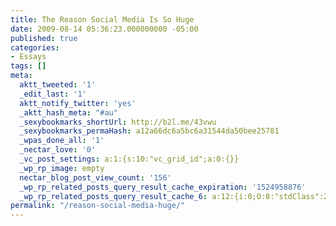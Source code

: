 ```yaml
---
title: The Reason Social Media Is So Huge
date: 2009-08-14 05:36:23.000000000 -05:00
published: true
categories:
- Essays
tags: []
meta:
  aktt_tweeted: '1'
  _edit_last: '1'
  aktt_notify_twitter: 'yes'
  _aktt_hash_meta: "#au"
  _sexybookmarks_shortUrl: http://b2l.me/43vwu
  _sexybookmarks_permaHash: a12a66dc6a5bc6a31544da50bee25781
  _wpas_done_all: '1'
  _nectar_love: '0'
  _vc_post_settings: a:1:{s:10:"vc_grid_id";a:0:{}}
  _wp_rp_image: empty
  nectar_blog_post_view_count: '156'
  _wp_rp_related_posts_query_result_cache_expiration: '1524958876'
  _wp_rp_related_posts_query_result_cache_6: a:12:{i:0;O:8:"stdClass":2:{s:7:"post_id";s:4:"2144";s:5:"score";s:18:"63.667251955064714";}i:1;O:8:"stdClass":2:{s:7:"post_id";s:4:"2830";s:5:"score";s:16:"56.5113561682514";}i:2;O:8:"stdClass":2:{s:7:"post_id";s:4:"2132";s:5:"score";s:16:"56.5113561682514";}i:3;O:8:"stdClass":2:{s:7:"post_id";s:4:"1540";s:5:"score";s:16:"56.5113561682514";}i:4;O:8:"stdClass":2:{s:7:"post_id";s:4:"1619";s:5:"score";s:16:"49.8801889104066";}i:5;O:8:"stdClass":2:{s:7:"post_id";s:4:"1451";s:5:"score";s:16:"49.8801889104066";}i:6;O:8:"stdClass":2:{s:7:"post_id";s:4:"1383";s:5:"score";s:17:"43.78554962575674";}i:7;O:8:"stdClass":2:{s:7:"post_id";s:4:"1278";s:5:"score";s:17:"43.78554962575674";}i:8;O:8:"stdClass":2:{s:7:"post_id";s:4:"7888";s:5:"score";s:18:"12.746800272076976";}i:9;O:8:"stdClass":2:{s:7:"post_id";s:4:"6678";s:5:"score";s:18:"12.746800272076976";}i:10;O:8:"stdClass":2:{s:7:"post_id";s:4:"4873";s:5:"score";s:18:"12.746800272076976";}i:11;O:8:"stdClass":2:{s:7:"post_id";s:4:"4500";s:5:"score";s:18:"12.746800272076976";}}
permalink: "/reason-social-media-huge/"
---
```

<object width="494" height="300"><param name="movie" value="http://www.youtube.com/v/sIFYPQjYhv8&hl=en&fs=1&" /><param name="allowFullScreen" value="true" /><param name="allowscriptaccess" value="always" /><embed src="http://www.youtube.com/v/sIFYPQjYhv8&hl=en&fs=1&" type="application/x-shockwave-flash" allowscriptaccess="always" allowfullscreen="true" width="494" height="300" /></object></p>
